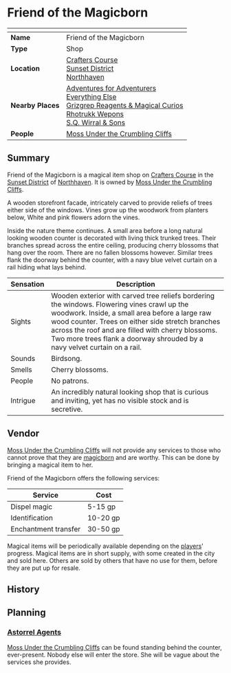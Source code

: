 # Friend of the Magicborn

| []() | |
| --- | --- |
| **Name** | Friend of the Magicborn |
| **Type** | Shop |
| **Location** | [Crafters Course](../../streets/crafters-course.md)<br />[Sunset District](../../districts/sunset-district.md)<br />[Northhaven](../../cities/northhaven.md) |
| **Nearby Places** | [Adventures for Adventurers](adventures-for-adventurers.md)<br />[Everything Else](everything-else.md)<br />[Grizgrep Reagents & Magical Curios](grizgrep-reagents-and-magical-curios.md)<br />[Rhotrukk Wepons](rhotrukk-wepons.md)<br />[S.Q. Wirral & Sons](sq-wirral-and-son.md) |
| **People** | [Moss Under the Crumbling Cliffs](../../../characters/moss-under-the-crumbling-cliffs.md) |

## Summary

Friend of the Magicborn is a magical item shop on [Crafters Course](../../streets/crafters-course.md) in the [Sunset District](../../districts/sunset-district.md) of [Northhaven](../../cities/northhaven.md). It is owned by [Moss Under the Crumbling Cliffs](../../../characters/moss-under-the-crumbling-cliffs.md).

A wooden storefront facade, intricately carved to provide reliefs of trees either side of the windows. Vines grow up the woodwork from planters below, White and pink flowers adorn the vines.

Inside the nature theme continues. A small area before a long natural looking wooden counter is decorated with living thick trunked trees. Their branches spread across the entire ceiling, producing cherry blossoms that hang over the room. There are no fallen blossoms however. Similar trees flank the doorway behind the counter, with a navy blue velvet curtain on a rail hiding what lays behind.

| Sensation | Description |
| ---- | --- |
| Sights | Wooden exterior with carved tree reliefs bordering the windows. Flowering vines crawl up the woodwork. Inside, a small area before a large raw wood counter. Trees on either side stretch branches across the roof and are filled with cherry blossoms. Two more trees flank a doorway shrouded by a navy velvet curtain on a rail. |
| Sounds | Birdsong. |
| Smells | Cherry blossoms. |
| People | No patrons. |
| Intrigue | An incredibly natural looking shop that is curious and inviting, yet has no visible stock and is secretive. |

## Vendor

[Moss Under the Crumbling Cliffs](../../../characters/moss-under-the-crumbling-cliffs.md) will not provide any services to those who cannot prove that they are [magicborn](../../../civilisations/kingdom-of-astor/magicborn.md) and are worthy. This can be done by bringing a magical item to her. 

Friend of the Magicborn offers the following services:

| Service | Cost |
| --- | --- |
| Dispel magic | 5-15 gp |
| Identification | 10-20 gp |
| Enchantment transfer | 30-50 gp |

Magical items will be periodically available depending on the [players](../../../../players/logan.md)' progress. Magical items are in short supply, with some created in the city and sold here. Others are sold by others that have no use for them, before they are put up for resale.

## History

## Planning

### [Astorrel Agents](../../../campaigns/astorrel-agents.md)

[Moss Under the Crumbling Cliffs](../../../characters/moss-under-the-crumbling-cliffs.md) can be found standing behind the counter, ever-present. Nobody else will enter the store. She will be vague about the services she provides.
